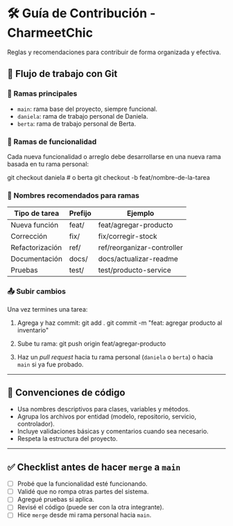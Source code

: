 # 🛠️ Guía de Contribución - CharmeetChic

Reglas y recomendaciones para contribuir de forma organizada y efectiva.

## 🌿 Flujo de trabajo con Git

### 🧾 Ramas principales

- `main`: rama base del proyecto, siempre funcional.
- `daniela`: rama de trabajo personal de Daniela.
- `berta`: rama de trabajo personal de Berta.

### 🌱 Ramas de funcionalidad

Cada nueva funcionalidad o arreglo debe desarrollarse en una nueva rama basada en tu rama personal:

git checkout daniela # o berta
git checkout -b feat/nombre-de-la-tarea


### 📌 Nombres recomendados para ramas

| Tipo de tarea     | Prefijo | Ejemplo                          |
|-------------------|---------|----------------------------------|
| Nueva función     | feat/   | feat/agregar-producto            |
| Corrección        | fix/    | fix/corregir-stock               |
| Refactorización   | ref/    | ref/reorganizar-controller       |
| Documentación     | docs/   | docs/actualizar-readme           |
| Pruebas           | test/   | test/producto-service            |

### 📤 Subir cambios

Una vez termines una tarea:

1. Agrega y haz commit:
git add .
git commit -m "feat: agregar producto al inventario"

2. Sube tu rama:
git push origin feat/agregar-producto


3. Haz un *pull request* hacia tu rama personal (`daniela` o `berta`) o hacia `main` si ya fue probado.

---

## 🧼 Convenciones de código

- Usa nombres descriptivos para clases, variables y métodos.
- Agrupa los archivos por entidad (modelo, repositorio, servicio, controlador).
- Incluye validaciones básicas y comentarios cuando sea necesario.
- Respeta la estructura del proyecto.

---

## ✅ Checklist antes de hacer `merge` a `main`

- [ ] Probé que la funcionalidad esté funcionando.
- [ ] Validé que no rompa otras partes del sistema.
- [ ] Agregué pruebas si aplica.
- [ ] Revisé el código (puede ser con la otra integrante).
- [ ] Hice `merge` desde mi rama personal hacia `main`.
